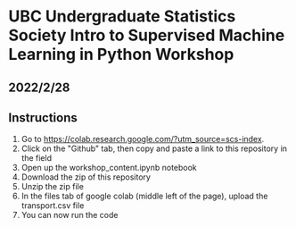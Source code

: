 # UBC Undergraduate Statistics Society Intro to Supervised Machine Learning in Python Workshop

## 2022/2/28

## Instructions

1. Go to https://colab.research.google.com/?utm_source=scs-index.
2. Click on the "Github" tab, then copy and paste a link to this repository in the field
3. Open up the workshop_content.ipynb notebook
4. Download the zip of this repository
5. Unzip the zip file
6. In the files tab of google colab (middle left of the page), upload the transport.csv file
7. You can now run the code
